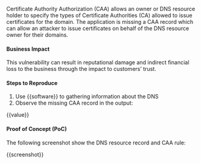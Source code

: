 Certificate Authority Authorization (CAA) allows an owner or DNS resource holder to specify the types of Certificate Authorities (CA) allowed to issue certificates for the domain. The application is missing a CAA record which can allow an attacker to issue certificates on behalf of the DNS resource owner for their domains.

#### Business Impact

This vulnerability can result in reputational damage and indirect financial loss to the business through the impact to customers’ trust.

#### Steps to Reproduce

1. Use {{software}} to gathering information about the DNS
1. Observe the missing CAA record in the output:

{{value}}

#### Proof of Concept (PoC)

The following screenshot show the DNS resource record and CAA rule:

{{screenshot}}
